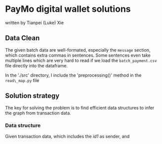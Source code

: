 # PayMo digital wallet solutions
   written by Tianpei (Luke) Xie

## Data Clean
The given batch data are well-formated, especially the `message` section, which contains extra commas in sentences. Some sentences even take multiple lines which are very hard to read if we load the `batch_payment.csv` file directly into the dataframe. 

In the './src' directory, I include the 'preprocessing()' method in the `read\_map.py` file


## Solution strategy
The key for solving the problem is to find efficient data structures to infer the graph from transaction data.  



### Data structure
Given transaction data, which includes the _id1_ as sender, and 

